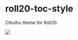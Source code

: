 roll20-toc-style
================

Cthulhu theme for Roll20.

![](http://cl.ly/image/2m2Z3W1b172J/Screen%20Shot%202014-10-27%20at%2011.48.40%20PM.png)
